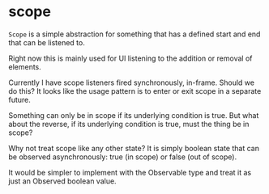 # scope

`Scope` is a simple abstraction for something that has a defined start and end that can be listened 
to.

Right now this is mainly used for UI listening to the addition or removal of elements.

Currently I have scope listeners fired synchronously, in-frame. Should we do this? It looks like the
usage pattern is to enter or exit scope in a separate future.

Something can only be in scope if its underlying condition is true. But what about the reverse, if 
its underlying condition is true, must the thing be in scope?

Why not treat scope like any other state? It is simply boolean state that can be observed 
asynchronously: true (in scope) or false (out of scope).

It would be simpler to implement with the Observable type and treat it as just an Observed boolean
value.
